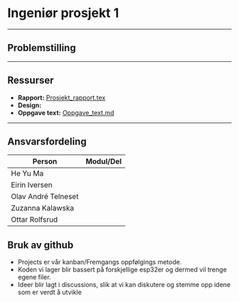 # Ingeniør prosjekt 1

----------------------

## Problemstilling


-----------------

## Ressurser

- **Rapport:** [ Prosjekt_rapport.tex](https://www.overleaf.com/3524624722xnnfcykfcyht#74726a)
- **Design:**
- **Oppgave text:** [ Oppgave_text.md](https://github.com/ElektroMannen/Ingenior-prosjekt-1/blob/main/Oppgave_text.md)

------------------

## Ansvarsfordeling
|**Person**|**Modul/Del**|
|------------|---------:|
|He Yu Ma|              |
|Eirin Iversen|         | 
|Olav André Telneset|   |
|Zuzanna Kalawska|      |
|Ottar Rolfsrud|        |

## Bruk av github
- Projects er vår kanban/Fremgangs oppfølgings metode.
- Koden vi lager blir bassert på forskjellige esp32er og dermed vil trenge egene filer.
- Ideer blir lagt i discussions, slik at vi kan diskutere og stemme opp idene som er verdt å utvikle
